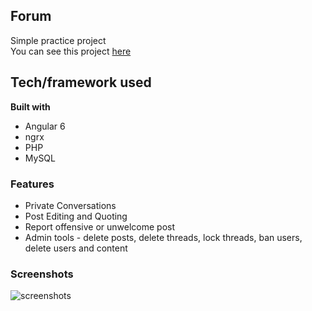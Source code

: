 ## Forum
Simple practice project  
You can see this project [here](http://exampleapp.byethost5.com/)




## Tech/framework used
**Built with**
* Angular 6
* ngrx
* PHP
* MySQL

### Features
* Private Conversations
* Post Editing and Quoting
* Report offensive or unwelcome post
* Admin tools - delete posts, delete threads, lock threads, ban users, delete users and content

### Screenshots  

![screenshots](https://user-images.githubusercontent.com/49139093/55714878-c5aec100-59f3-11e9-9f2e-b53afc3f8516.png)
